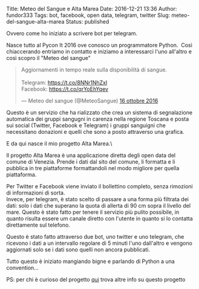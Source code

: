 Title: Meteo del Sangue e Alta Marea
Date: 2016-12-21 13:36
Author: fundor333
Tags: bot, facebook, open data, telegram, twitter
Slug: meteo-del-sangue-alta-marea
Status: published

Ovvero come ho iniziato a scrivere bot per telegram.

Nasce tutto al Pycon It 2016 ove conosco un programmatore Python.  Così
chiaccerando entriamo in contatto e iniziamo a interessarci l'uno
all'altro e così scopro il "Meteo del sangue"

> Aggiornamenti in tempo reale sulla disponibilità di sangue.\
> \
> Telegram: <https://t.co/8NNr1NhZxl>\
> Facebook: <https://t.co/qrYoEhYqev>
>
> — Meteo del sangue (@MeteoSangue) [16 ottobre
> 2016](https://twitter.com/MeteoSangue/status/787727168138801154)

<p>
<script async src="//platform.twitter.com/widgets.js" charset="utf-8"></script>
</p>
Questo è un servizio che ha rializzato che crea un sistema di
segnalazione automatica dei gruppi sangugni in carenza nella regione
Toscana e posta sui social (Twitter, Facebook e Telegram) i gruppi
sanguigni che necessitano donazioni e quelli che sono a posto attraverso
una grafica.

E da qui nasce il mio progetto Alta Marea.\
<!--more-->

Il progetto Alta Marea è una applicazione diretta degli open data del
comune di Venezia. Prende i dati dal sito del comune, li formatta e li
pubblica in tre piattaforme formattandoli nel modo migliore per quella
piattaforma.

Per Twitter e Facebook viene inviato il bollettino completo, senza
rimozioni di informazioni di sorta.\
Invece, per telegram, è stato scelto di passare a una forma più filtrata
dei dati: solo i dati che superano la quota di allerta di 90 cm sopra il
livello del mare. Questo è stato fatto per tenere il servizio più pulito
possibile, in quanto risulta essere um canale diretto con l'utente in
quanto si lo contatta direttamente sul telefono.

Questo è stato fatto attraverso due bot, uno twitter e uno telegram, che
ricevono i dati a un intervallo regolare di 5 minuti l'uno dall'altro e
vengono aggiornati solo se i dati sono quelli non ancora pubblicati.

Tutto questo è iniziato mangiando bigne e parlando di Python a una
convention...

PS: per chi è curioso del progetto [qui](https://mareabot.github.io/)
trova altre info su questo progetto
